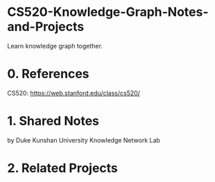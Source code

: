 # CS520-Knowledge-Graph-Notes-and-Projects
Learn knowledge graph together.

# 0. References

CS520: https://web.stanford.edu/class/cs520/

# 1. Shared Notes

by Duke Kunshan University Knowledge Network Lab

# 2. Related Projects
